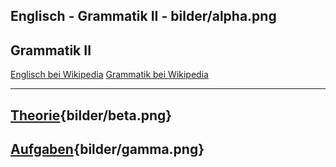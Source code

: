 
Englisch - Grammatik II - bilder/alpha.png
---
## Grammatik II

[Englisch bei Wikipedia](https://de.wikipedia.org/wiki/Englisch)
[Grammatik bei Wikipedia](https://de.wikipedia.org/wiki/Grammatik)

---
## [Theorie](theorie.md){bilder/beta.png}
## [Aufgaben](aufgaben.md){bilder/gamma.png}
